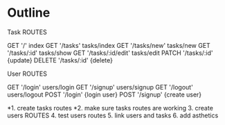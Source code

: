 


# Outline

Task ROUTES

GET       '/'                   index
GET       '/tasks'              tasks/index
GET       '/tasks/new'          tasks/new
GET       '/tasks/:id'          tasks/show
GET       '/tasks/:id/edit'     tasks/edit
PATCH     '/tasks/:id'          {update}
DELETE    '/tasks/:id'          {delete}


User ROUTES

GET       '/login'              users/login
GET       '/signup'             users/signup
GET       '/logout'             users/logout
POST      '/login'              {login user}
POST      '/signup'             {create user}

*1. create tasks routes
*2. make sure tasks routes are working
3. create users ROUTES
4. test users routes
5. link users and tasks
6. add asthetics
